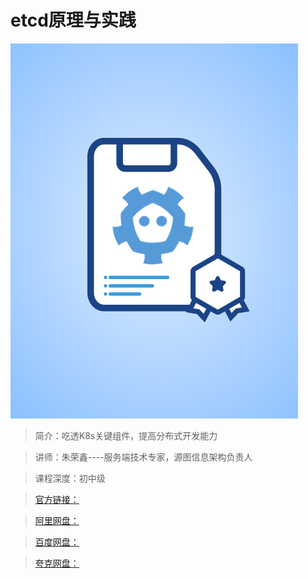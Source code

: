 # etcd原理与实践

![img](../../assets/CgpVE2ARILeAVXbaAANZDQTPS-w459.png)

> 简介：吃透K8s关键组件，提高分布式开发能力

> 讲师：朱荣鑫----服务端技术专家，源图信息架构负责人

> 课程深度：初中级

> [官方链接：]()

> [阿里网盘：]()

> [百度网盘：]()

> [夸克网盘：]()
